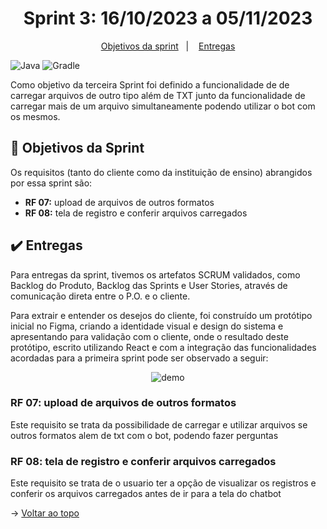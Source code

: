 <span id="topo">

<h1 align="center">Sprint 3: 16/10/2023 a 05/11/2023</h1>

<p align="center">
    <a href="#objetivos">Objetivos da sprint</a> &nbsp |&nbsp &nbsp
    <a href="#entregas">Entregas</a>
</p>

![Java](https://img.shields.io/badge/java-%23ED8B00.svg?style=for-the-badge&logo=openjdk&logoColor=white) ![Gradle](https://img.shields.io/badge/Gradle-02303A.svg?style=for-the-badge&logo=Gradle&logoColor=white)

Como objetivo da terceira Sprint foi definido a funcionalidade de de carregar arquivos de outro tipo além de TXT junto da funcionalidade de carregar mais de um arquivo simultaneamente podendo utilizar o bot com os mesmos.

<span id="objetivos">
    
## :dart: Objetivos da Sprint
Os requisitos (tanto do cliente como da instituição de ensino) abrangidos por essa sprint são:
- **RF 07:** upload de arquivos de outros formatos
- **RF 08:** tela de registro e conferir arquivos carregados

<span id="entregas">
        
## :heavy_check_mark: Entregas
Para entregas da sprint, tivemos os artefatos SCRUM validados, como Backlog do Produto, Backlog das Sprints e User Stories, através de comunicação direta entre o P.O. e o cliente.

Para extrair e entender os desejos do cliente, foi construído um protótipo inicial no Figma, criando a identidade visual e design do sistema e apresentando para validação com o cliente, onde o resultado deste protótipo, escrito utilizando React e com a integração das funcionalidades acordadas para a primeira sprint pode ser observado a seguir:

<div align="center">

![demo](./demo-sprint3.gif)
</div>


### RF 07: upload de arquivos de outros formatos
Este requisito se trata da possibilidade de carregar e utilizar arquivos se outros formatos alem de txt com o bot, podendo fazer perguntas 

### RF 08: tela de registro e conferir arquivos carregados
Este requisito se trata de o usuario ter a opção de visualizar os registros e conferir os arquivos carregados antes de ir para a tela do chatbot




→ [Voltar ao topo](#topo)
